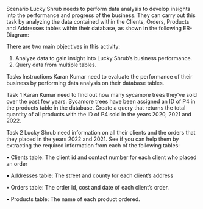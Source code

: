 Scenario
Lucky Shrub needs to perform data analysis to develop insights into the performance and progress of the business. 
They can carry out this task by analyzing the data contained within the Clients, Orders, Products and Addresses tables within their database, 
as shown in the following ER-Diagram:

There are two main objectives in this activity:
1. Analyze data to gain insight into Lucky Shrub’s business performance.
2. Query data from multiple tables.

Tasks Instructions
Karan Kumar need to evaluate the performance of their business by performing data analysis on their database tables.

Task 1
Karan Kumar need to find out how many sycamore trees they’ve sold over the past few years. Sycamore trees have been assigned an ID of P4 in the products table in the database. Create a query that returns the total quantity of all products with the ID of P4 sold in the years 2020, 2021 and 2022. 

Task 2
Lucky Shrub need information on all their clients and the orders that they placed in the years 2022 and 2021. See if you can help them by extracting the required information from each of the following tables:

• Clients table: The client id and contact number for each client who placed an order

• Addresses table: The street and county for each client’s address

• Orders table: The order id, cost and date of each client’s order.

• Products table: The name of each product ordered.
